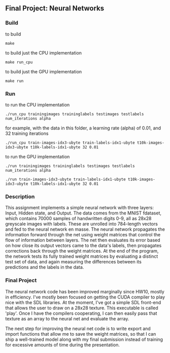 ## Final Project: Neural Networks

### Build
to build
```
make
```

to build just the CPU implementation
```
make run_cpu
```

to build just the GPU implementation
```
make run
```

### Run
to run the CPU implementation
```
./run_cpu trainingimages traininglabels testimages testlabels num_iterations alpha
```
for example, with the data in this folder, a learning rate (alpha) of 0.01, and 32 training iterations
```
./run_cpu train-images-idx3-ubyte train-labels-idx1-ubyte t10k-images-idx3-ubyte t10k-labels-idx1-ubyte 32 0.01
```

to run the GPU implementation
```
./run trainingimages traininglabels testimages testlabels num_iterations alpha
```
```
./run train-images-idx3-ubyte train-labels-idx1-ubyte t10k-images-idx3-ubyte t10k-labels-idx1-ubyte 32 0.01
```

### Description
This assignment implements a simple neural network with three layers: Input, Hidden state, and Output. The data comes from the MNIST fdataset, which contains 70000 samples of handwritten digits 0-9, all as 28x28 greyscale images with labels. These are unrolled into 784-length vectors and fed to the neural network en masse. The neural network propagates the information forward through the net using weight matrices that control the flow of information between layers. The net then evaluates its error based on how close its output vectors came to the data's labels, then propagates corrections back through the weight matrices. At the end of the program, the network tests its fully trained weight matrices by evaluating a distinct test set of data, and again measuring the differences between its predictions and the labels in the data.  
  
### Final Project
The neural network code has been improved marginally since HW10, mostly in efficiency. I've mostly been focused on getting the CUDA compiler to play nice with the SDL libraries. At the moment, I've got a simple SDL front-end that allows the user to draw on a 28x28 texture. This executable is called 'play'. Once I have the compilers cooperating, I can then easily pass that texture as an array to the neural net and evaluate the array. 
  
The next step for improving the neural net code is to write export and import functions that allow me to save the weight matrices, so that I can ship a well-trained model along with my final submission instead of training for excessive amounts of time during the presentation.
